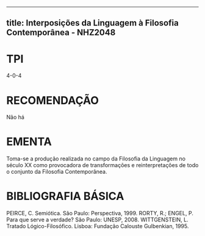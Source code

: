 
---
title: Interposições da Linguagem à Filosofia Contemporânea - NHZ2048 
---

# TPI

4-0-4

# RECOMENDAÇÃO

Não há

# EMENTA

Toma-se a produção realizada no campo da Filosofia da Linguagem no século XX como provocadora de transformações e reinterpretações de todo o conjunto da Filosofia Contemporânea.

# BIBLIOGRAFIA BÁSICA

PEIRCE, C. Semiótica. São Paulo: Perspectiva, 1999.
RORTY, R.; ENGEL, P. Para que serve a verdade? São Paulo: UNESP, 2008.
WITTGENSTEIN, L. Tratado Lógico-Filosófico. Lisboa: Fundação Calouste Gulbenkian, 1995.
        